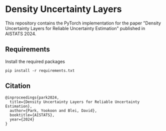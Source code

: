 # Density Uncertainty Layers
This repository contains the PyTorch implementation for the paper "Density Uncertainty Layers for Reliable Uncertainty Estimation" published in AISTATS 2024. 

## Requirements
Install the required packages
```
pip install -r requirements.txt
```

## Citation
```
@inproceedings{park2024,
  title={Density Uncertainty Layers for Reliable Uncertainty Estimation},
  author={Park, Yookoon and Blei, David},
  booktitle={AISTATS},
  year={2024}
}
```
